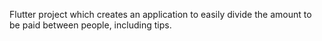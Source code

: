 Flutter project which creates an application to easily divide the amount to be paid between people, including tips.
